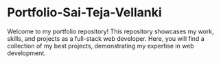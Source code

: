 # Portfolio-Sai-Teja-Vellanki
Welcome to my portfolio repository! This repository showcases my work, skills, and projects as a full-stack web developer. Here, you will find a collection of my best projects, demonstrating my expertise in web development.
